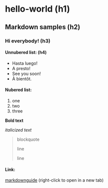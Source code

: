 # hello-world (h1)
## Markdown samples (h2)

### Hi everybody! (h3)

#### Unnubered list: (h4)

- Hasta luego!
- A presto!
- See you soon!
- À bientôt.

#### Nubered list:

1. one
2. two
3. three

**Bold text**

*italicized text*

> blockquote
> 
> line
> 
> line

#### Link:
[markdownguide](https://www.markdownguide.org/cheat-sheet/) (right-click to open in a new tab)



